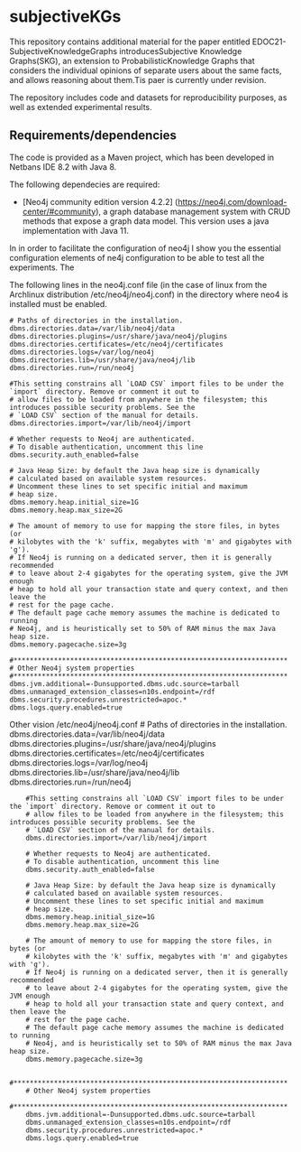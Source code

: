 
# subjectiveKGs
This repository contains additional material for the paper entitled EDOC21-SubjectiveKnowledgeGraphs  introducesSubjective Knowledge Graphs(SKG), an extension to ProbabilisticKnowledge  Graphs  that  considers  the  individual  opinions  of separate users about the same facts, and allows reasoning about them.Tis paer is currently under revision.

The repository includes code and datasets for reproducibility purposes, as well as extended experimental results.

## Requirements/dependencies

The code is provided as a Maven project, which has been developed in Netbans IDE 8.2 with Java 8.

The following dependecies are required:

* [Neo4j community edition version 4.2.2] (https://neo4j.com/download-center/#community), a  graph  database  management  system  with CRUD methods that expose a graph data model. This version uses a java implementation with Java 11.

In in order to facilitate the configuration of neo4j I show you the essential configuration elements of ne4j configuration to be able to test all the experiments. The 

The following lines in the neo4j.conf file (in the case of linux from the Archlinux distribution /etc/neo4j/neo4j.conf) in the directory where neo4 is installed must be enabled.

```
# Paths of directories in the installation.
dbms.directories.data=/var/lib/neo4j/data
dbms.directories.plugins=/usr/share/java/neo4j/plugins
dbms.directories.certificates=/etc/neo4j/certificates
dbms.directories.logs=/var/log/neo4j
dbms.directories.lib=/usr/share/java/neo4j/lib
dbms.directories.run=/run/neo4j

#This setting constrains all `LOAD CSV` import files to be under the `import` directory. Remove or comment it out to
# allow files to be loaded from anywhere in the filesystem; this introduces possible security problems. See the
# `LOAD CSV` section of the manual for details.
dbms.directories.import=/var/lib/neo4j/import

# Whether requests to Neo4j are authenticated.
# To disable authentication, uncomment this line
dbms.security.auth_enabled=false

# Java Heap Size: by default the Java heap size is dynamically
# calculated based on available system resources.
# Uncomment these lines to set specific initial and maximum
# heap size.
dbms.memory.heap.initial_size=1G
dbms.memory.heap.max_size=2G

# The amount of memory to use for mapping the store files, in bytes (or
# kilobytes with the 'k' suffix, megabytes with 'm' and gigabytes with 'g').
# If Neo4j is running on a dedicated server, then it is generally recommended
# to leave about 2-4 gigabytes for the operating system, give the JVM enough
# heap to hold all your transaction state and query context, and then leave the
# rest for the page cache.
# The default page cache memory assumes the machine is dedicated to running
# Neo4j, and is heuristically set to 50% of RAM minus the max Java heap size.
dbms.memory.pagecache.size=3g

#********************************************************************
# Other Neo4j system properties
#********************************************************************
dbms.jvm.additional=-Dunsupported.dbms.udc.source=tarball
dbms.unmanaged_extension_classes=n10s.endpoint=/rdf
dbms.security.procedures.unrestricted=apoc.*
dbms.logs.query.enabled=true

```

Other vision 
    /etc/neo4j/neo4j.conf
        # Paths of directories in the installation.
        dbms.directories.data=/var/lib/neo4j/data
        dbms.directories.plugins=/usr/share/java/neo4j/plugins
        dbms.directories.certificates=/etc/neo4j/certificates
        dbms.directories.logs=/var/log/neo4j
        dbms.directories.lib=/usr/share/java/neo4j/lib
        dbms.directories.run=/run/neo4j

        #This setting constrains all `LOAD CSV` import files to be under the `import` directory. Remove or comment it out to
        # allow files to be loaded from anywhere in the filesystem; this introduces possible security problems. See the
        # `LOAD CSV` section of the manual for details.
        dbms.directories.import=/var/lib/neo4j/import

        # Whether requests to Neo4j are authenticated.
        # To disable authentication, uncomment this line
        dbms.security.auth_enabled=false

        # Java Heap Size: by default the Java heap size is dynamically
        # calculated based on available system resources.
        # Uncomment these lines to set specific initial and maximum
        # heap size.
        dbms.memory.heap.initial_size=1G
        dbms.memory.heap.max_size=2G

        # The amount of memory to use for mapping the store files, in bytes (or
        # kilobytes with the 'k' suffix, megabytes with 'm' and gigabytes with 'g').
        # If Neo4j is running on a dedicated server, then it is generally recommended
        # to leave about 2-4 gigabytes for the operating system, give the JVM enough
        # heap to hold all your transaction state and query context, and then leave the
        # rest for the page cache.
        # The default page cache memory assumes the machine is dedicated to running
        # Neo4j, and is heuristically set to 50% of RAM minus the max Java heap size.
        dbms.memory.pagecache.size=3g

        #********************************************************************
        # Other Neo4j system properties
        #********************************************************************
        dbms.jvm.additional=-Dunsupported.dbms.udc.source=tarball
        dbms.unmanaged_extension_classes=n10s.endpoint=/rdf
        dbms.security.procedures.unrestricted=apoc.*
        dbms.logs.query.enabled=true

